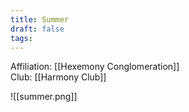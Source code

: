 ```yaml
---
title: Summer
draft: false
tags:
---
```

Affiliation: [[Hexemony Conglomeration]]  
Club: [[Harmony Club]]

![[summer.png]]